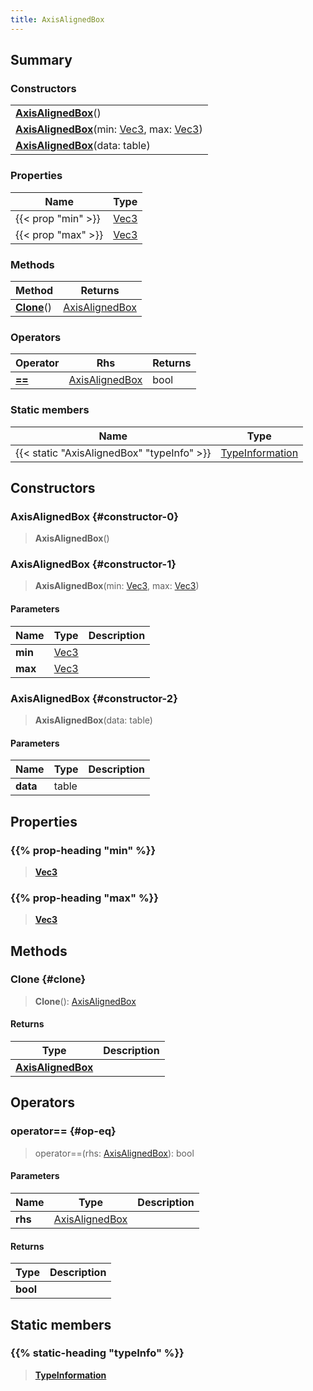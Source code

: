 ```yaml
---
title: AxisAlignedBox
---
```


## Summary

### Constructors

|  |
| --- |
| **[AxisAlignedBox](#constructor-0)**() |
| **[AxisAlignedBox](#constructor-1)**(min: [Vec3](/vext/ref/shared/type/vec3), max: [Vec3](/vext/ref/shared/type/vec3)) |
| **[AxisAlignedBox](#constructor-2)**(data: table) |

### Properties

| Name | Type |
| ---- | ---- |
| {{< prop "min" >}} | [Vec3](/vext/ref/shared/type/vec3) |
| {{< prop "max" >}} | [Vec3](/vext/ref/shared/type/vec3) |

### Methods

| Method | Returns |
| ------ | ------- |
| **[Clone](#clone)**() | [AxisAlignedBox](/vext/ref/shared/type/axisalignedbox) |

### Operators

| Operator | Rhs | Returns |
| -------- | --- | ------- |
| **[==](#op-eq)** | [AxisAlignedBox](/vext/ref/shared/type/axisalignedbox) | bool |

### Static members

| Name | Type |
| ---- | ---- |
| {{< static "AxisAlignedBox" "typeInfo" >}} | [TypeInformation](/vext/ref/shared/type/typeinformation) |

## Constructors

### AxisAlignedBox {#constructor-0}

> **AxisAlignedBox**()

### AxisAlignedBox {#constructor-1}

> **AxisAlignedBox**(min: [Vec3](/vext/ref/shared/type/vec3), max: [Vec3](/vext/ref/shared/type/vec3))

#### Parameters

| Name | Type | Description |
| ---- | ---- | ----------- |
| **min** | [Vec3](/vext/ref/shared/type/vec3) |  |
| **max** | [Vec3](/vext/ref/shared/type/vec3) |  |

### AxisAlignedBox {#constructor-2}

> **AxisAlignedBox**(data: table)

#### Parameters

| Name | Type | Description |
| ---- | ---- | ----------- |
| **data** | table |  |

## Properties

### {{% prop-heading "min" %}}

> **[Vec3](/vext/ref/shared/type/vec3)**

### {{% prop-heading "max" %}}

> **[Vec3](/vext/ref/shared/type/vec3)**

## Methods

### Clone {#clone}

> **Clone**(): [AxisAlignedBox](/vext/ref/shared/type/axisalignedbox)

#### Returns

| Type | Description |
| ---- | ----------- |
| **[AxisAlignedBox](/vext/ref/shared/type/axisalignedbox)** |  |

## Operators

### operator== {#op-eq}

> operator==(rhs: [AxisAlignedBox](/vext/ref/shared/type/axisalignedbox)): bool

#### Parameters

| Name | Type | Description |
| ---- | ---- | ----------- |
| **rhs** | [AxisAlignedBox](/vext/ref/shared/type/axisalignedbox) |  |
#### Returns

| Type | Description |
| ---- | ----------- |
| **bool** |  |

## Static members

### {{% static-heading "typeInfo" %}}

> **[TypeInformation](/vext/ref/shared/type/typeinformation)**

